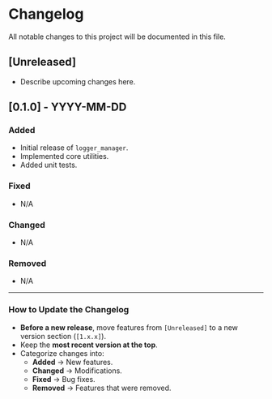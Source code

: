 # **Changelog**

All notable changes to this project will be documented in this file.

## **[Unreleased]**
- Describe upcoming changes here.

## **[0.1.0]** - YYYY-MM-DD
### **Added**
- Initial release of ` logger_manager `.
- Implemented core utilities.
- Added unit tests.

### **Fixed**
- N/A

### **Changed**
- N/A

### **Removed**
- N/A

---

### **How to Update the Changelog**
- **Before a new release**, move features from `[Unreleased]` to a new version section (`[1.x.x]`).
- Keep the **most recent version at the top**.
- Categorize changes into:
  - **Added** → New features.
  - **Changed** → Modifications.
  - **Fixed** → Bug fixes.
  - **Removed** → Features that were removed.